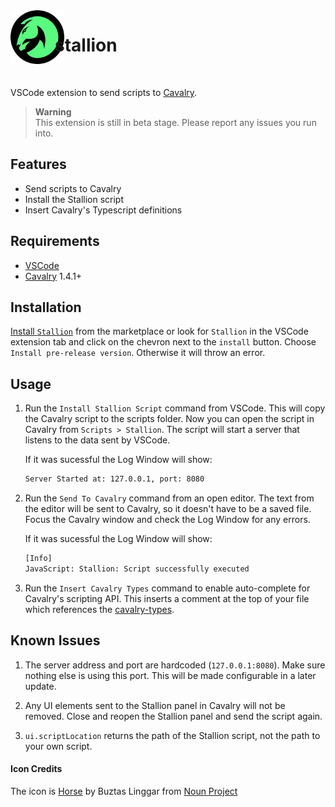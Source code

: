 <img src="./images/icon.png" alt="Stallion icon" align="left" width="86" style="margin-right: -15px;" />

# stallion

<br/>

VSCode extension to send scripts to [Cavalry](https://cavalry.scenegroup.co/).

> **Warning**  
> This extension is still in beta stage. Please report any issues you run into.

## Features

-   Send scripts to Cavalry
-   Install the Stallion script
-   Insert Cavalry's Typescript definitions

## Requirements

-   [VSCode](https://code.visualstudio.com/)
-   [Cavalry](https://cavalry.scenegroup.co/) 1.4.1+

## Installation

[Install `Stallion`](https://marketplace.visualstudio.com/items?itemName=Scenery.stallion) from the marketplace or look for `Stallion` in the VSCode extension tab and click on the chevron next to the `install` button. Choose `Install pre-release version`. Otherwise it will throw an error.

## Usage

1. Run the `Install Stallion Script` command from VSCode. This will copy the Cavalry script to the scripts folder. Now you can open the script in Cavalry from `Scripts > Stallion`. The script will start a server that listens to the data sent by VSCode.

    If it was sucessful the Log Window will show:

    ```bash
    Server Started at: 127.0.0.1, port: 8080
    ```

2. Run the `Send To Cavalry` command from an open editor. The text from the editor will be sent to Cavalry, so it doesn't have to be a saved file. Focus the Cavalry window and check the Log Window for any errors.

    If it was sucessful the Log Window will show:

    ```bash
    [Info]
    JavaScript: Stallion: Script successfully executed
    ```

3. Run the `Insert Cavalry Types` command to enable auto-complete for Cavalry's scripting API. This inserts a comment at the top of your file which references the [cavalry-types](https://github.com/scenery-io/cavalry-types).

<!-- ## Extension Settings

Include if your extension adds any VS Code settings through the `contributes.configuration` extension point.

For example:

This extension contributes the following settings:

-   `myExtension.enable`: Enable/disable this extension.
-   `myExtension.thing`: Set to `blah` to do something. -->

## Known Issues

1. The server address and port are hardcoded (`127.0.0.1:8080`). Make sure nothing else is using this port. This will be made configurable in a later update.

2. Any UI elements sent to the Stallion panel in Cavalry will not be removed. Close and reopen the Stallion panel and send the script again.

3. `ui.scriptLocation` returns the path of the Stallion script, not the path to your own script.

#### Icon Credits

The icon is [Horse](https://thenounproject.com/icon/horse-2128337/) by Buztas Linggar from [Noun Project](https://thenounproject.com/)

